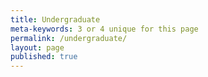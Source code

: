 ```yaml
---
title: Undergraduate
meta-keywords: 3 or 4 unique for this page
permalink: /undergraduate/
layout: page
published: true
---
```



